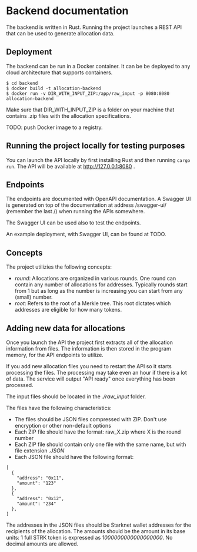 # Backend documentation

The backend is written in Rust. Running the project launches a REST API that can be used to generate allocation data.

## Deployment

The backend can be run in a Docker container. It can be be deployed to any cloud architecture that supports containers.

```
$ cd backend
$ docker build -t allocation-backend
$ docker run -v DIR_WITH_INPUT_ZIP:/app/raw_input -p 8080:8080 allocation-backend
```

Make sure that DIR_WITH_INPUT_ZIP is a folder on your machine that contains .zip files with the allocation specifications.

TODO: push Docker image to a registry.

## Running the project locally for testing purposes

You can launch the API locally by first installing Rust and then running `cargo run`. The API will be available at http://127.0.0.1:8080 .

## Endpoints

The endpoints are documented with OpenAPI documentation. A Swagger UI is generated on top of the documentation at address /swagger-ui/ (remember the last /) when running the APIs somewhere.

The Swagger UI can be used also to test the endpoints.

An example deployment, with Swagger UI, can be found at TODO.

## Concepts

The project utilizies the following concepts:

- _round_: Allocations are organized in various rounds. One round can contain any number of allocations for addresses. Typically rounds start from 1 but as long as the number is increasing you can start from any (small) number.
- _root_: Refers to the root of a Merkle tree. This root dictates which addresses are eligible for how many tokens.

## Adding new data for allocations

Once you launch the API the project first extracts all of the allocation information from files. The information is then stored in the program memory, for the API endpoints to utilize.

If you add new allocation files you need to restart the API so it starts processing the files. The processing may take even an hour if there is a lot of data. The service will output "API ready" once everything has been processed.

The input files should be located in the _./raw_input_ folder.

The files have the following characteristics:

- The files should be JSON files compressed with ZIP. Don't use encryption or other non-default options
- Each ZIP file should have the format: raw_X.zip where X is the round number
- Each ZIP file should contain only one file with the same name, but with file extension _.JSON_
- Each JSON file should have the following format:

```
[
  {
    "address": "0x11",
    "amount": "123"
  },
  {
    "address": "0x12",
    "amount": "234"
  },
]

```

The addresses in the JSON files should be Starknet wallet addresses for the recipients of the allocation. The amounts should be the amount in its base units: 1 full STRK token is expressed as _1000000000000000000_. No decimal amounts are allowed.
